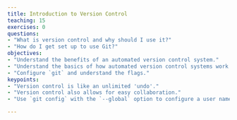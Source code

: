 ```yaml
---
title: Introduction to Version Control
teaching: 15
exercises: 0
questions:
- "What is version control and why should I use it?"
- "How do I get set up to use Git?"
objectives:
- "Understand the benefits of an automated version control system."
- "Understand the basics of how automated version control systems work."
- "Configure `git` and understand the flags."
keypoints:
- "Version control is like an unlimited 'undo'."
- "Version control also allows for easy collaboration."
- "Use `git config` with the `--global` option to configure a user name, email address, editor, and other preferences once per machine."

---
```

